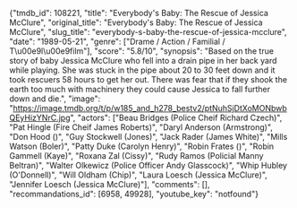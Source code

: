 {"tmdb_id": 108221, "title": "Everybody's Baby: The Rescue of Jessica McClure", "original_title": "Everybody's Baby: The Rescue of Jessica McClure", "slug_title": "everybody-s-baby-the-rescue-of-jessica-mcclure", "date": "1989-05-21", "genre": ["Drame / Action / Familial / T\u00e9l\u00e9film"], "score": "5.8/10", "synopsis": "Based on the true story of baby Jessica McClure who fell into a drain pipe in her back yard while playing. She was stuck in the pipe about 20 to 30 feet down and it took rescuers 58 hours to get her out. There was fear that if they shook the earth too much with machinery they could cause Jessica to fall further down and die.", "image": "https://image.tmdb.org/t/p/w185_and_h278_bestv2/ptNuhSjDtXoMONbwbQEyHizYNrC.jpg", "actors": ["Beau Bridges (Police Cheif Richard Czech)", "Pat Hingle (Fire Cheif James Roberts)", "Daryl Anderson (Armstrong)", "Don Hood ()", "Guy Stockwell (Jones)", "Jack Rader (James White)", "Mills Watson (Boler)", "Patty Duke (Carolyn Henry)", "Robin Frates ()", "Robin Gammell (Kaye)", "Roxana Zal (Cissy)", "Rudy Ramos (Policial Manny Beltran)", "Walter Olkewicz (Police Officer Andy Glasscock)", "Whip Hubley (O'Donnell)", "Will Oldham (Chip)", "Laura Loesch (Jessica McClure)", "Jennifer Loesch (Jessica McClure)"], "comments": [], "recommandations_id": [6958, 49928], "youtube_key": "notfound"}
